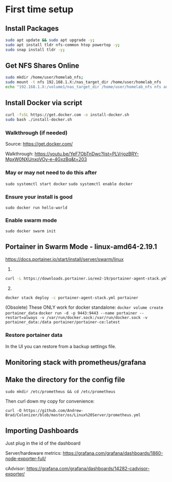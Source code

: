 # First time setup

## Install Packages

```bash
sudo apt update && sudo apt upgrade -y;
sudo apt install tldr nfs-common htop powertop -y;
sudo snap install tldr -y;
```

## Get NFS Shares Online

```bash
sudo mkdir /home/user/homelab_nfs;
sudo mount -t nfs 192.168.1.X:/nas_target_dir /home/user/homelab_nfs
echo "192.168.1.X:/volume1/nas_target_dir /home/user/homelab_nfs nfs auto,nofail,noatime,nolock,intr,tcp,actimeo=1800 0 0" | sudo tee -a /etc/fstab
```

## Install Docker via script

```bash
curl -fsSL https://get.docker.com -o install-docker.sh
sudo bash ./install-docker.sh
```

### Walkthrough (if needed)

Source: <https://get.docker.com/>

Walkthrough: <https://youtu.be/YeF7ObTnDwc?list=PLVrjozBRY-MpxW0NXUnxoVOy-e-4GxzBq&t=203>

### May or may not need to do this after

`sudo systemctl start docker`
`sudo systemctl enable docker`

### Ensure your install is good

`sudo docker run hello-world`

### Enable swarm mode

`sudo docker swarm init`

## Portainer in Swarm Mode - linux-amd64-2.19.1

<https://docs.portainer.io/start/install/server/swarm/linux>

1.

```bash
curl -L https://downloads.portainer.io/ee2-19/portainer-agent-stack.yml -o portainer-agent-stack.yml
```

2.

```bash
docker stack deploy -c portainer-agent-stack.yml portainer
```

(Obsolete) These ONLY work for docker standalone:
`docker volume create portainer_data`
`docker run -d -p 9443:9443 --name portainer --restart=always -v /var/run/docker.sock:/var/run/docker.sock -v portainer_data:/data portainer/portainer-ce:latest`

### Restore portainer data

In the UI you can restore from a backup settings file.

## Monitoring stack with prometheus/grafana

## Make the directory for the config file

`sudo mkdir /etc/prometheus && cd /etc/prometheus`

 Then curl down my copy for convenience:

`curl -O https://github.com/Andrew-Brad/Colonizer/blob/master/os/Linux%20Server/prometheus.yml`

## Importing Dashboards

Just plug in the id of the dashboard

Server/hardeware metrics: https://grafana.com/grafana/dashboards/1860-node-exporter-full/

cAdvisor: https://grafana.com/grafana/dashboards/14282-cadvisor-exporter/